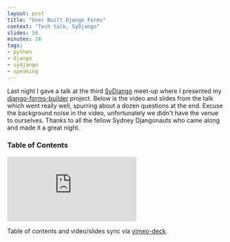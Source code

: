 ```yaml
---
layout: post
title: "User Built Django Forms"
context: "Tech talk, SyDjango"
slides: 56
minutes: 28
tags:
- python
- django
- sydjango
- speaking
---
```


<p>Last night I gave a talk at the third <a href="http://www.meetup.com/SyDjango/">SyDjango</a> meet-up where I presented my <a href="https://github.com/stephenmcd/django-forms-builder">django-forms-builder</a> project. Below is the video and slides from the talk which went really well, spurring about a dozen questions at the end. Excuse the background noise in the video, unfortunately we didn't have the venue to ourselves. Thanks to all the fellow Sydney Djangonauts who came along and made it a great night.</p>

<h3>Table of Contents</h3>
<ol id="toc"></ol>
<script src="/static/js/vimeo-deck.js"></script>
<script>

var vd = VimeoDeck({tocID: '#toc'});

vd.setSlide(01, '00:00', 'Welcome'); // Start
vd.setSlide(02, '00:36', 'About Me'); // About me
vd.setSlide(03, '00:40'); // Dev since 98
vd.setSlide(04, '00:47'); // PHP/ASP/Rails
vd.setSlide(05, '00:58'); // Python since 05
vd.setSlide(06, '01:04'); // Django since 07
vd.setSlide(07, '01:11'); // At Fairfax
vd.setSlide(08, '01:26', 'Django Forms'); // Django forms
vd.setSlide(09, '01:34'); // Beautiful API
vd.setSlide(10, '01:49'); // Example
vd.setSlide(11, '02:18'); // Fixed in nature
vd.setSlide(12, '02:37', 'Scenario - Competitions'); // Competitions
vd.setSlide(13, '02:45'); // Capture age/colour
vd.setSlide(14, '02:58'); // Example
vd.setSlide(15, '03:16'); // Capture file/words
vd.setSlide(16, '03:40'); // Example
vd.setSlide(17, '04:26'); // Crossed out
vd.setSlide(18, '04:35'); // Emails
vd.setSlide(19, '04:58'); // CSV
vd.setSlide(20, '05:14'); // Piccard
vd.setSlide(21, '05:23', 'django-forms-builder'); // django-forms-builder
vd.setSlide(22, '05:42', 'What\'s a Form?'); // What's a form
vd.setSlide(23, '05:58'); // Title
vd.setSlide(24, '06:02'); // Intro text
vd.setSlide(25, '06:09'); // Response text
vd.setSlide(26, '06:19'); // Email recipients
vd.setSlide(27, '06:30', 'What\'s a Field?'); // What's a field
vd.setSlide(28, '06:36'); // Name
vd.setSlide(29, '06:38'); // Type
vd.setSlide(30, '06:48'); // Default
vd.setSlide(31, '06:53'); // Mandatory
vd.setSlide(32, '06:56'); // Help
vd.setSlide(33, '06:59'); // Options
vd.setSlide(34, '07:26', 'Demo Time'); // Demo
vd.setSlide(35, '12:48', 'Advanced Features'); // Advanced features
vd.setSlide(36, '12:56'); // Export formats
vd.setSlide(37, '13:04'); // Email templates
vd.setSlide(38, '13:24'); // Signals
vd.setSlide(39, '13:33'); // Template tags
vd.setSlide(40, '13:47'); // Dynamic defaults
vd.setSlide(41, '14:53'); // Associate to models
vd.setSlide(42, '15:04', 'What\'s it Good For?'); // What's it good for
vd.setSlide(43, '15:09'); // Competitions
vd.setSlide(44, '15:12'); // Surveys
vd.setSlide(45, '15:24'); // Events
vd.setSlide(46, '15:31'); // Contact
vd.setSlide(47, '15:47', 'Installation'); // Installation
vd.setSlide(48, '15:53'); // pip install
vd.setSlide(49, '15:56'); // installed apps
vd.setSlide(50, '15:58'); // urls.py
vd.setSlide(51, '16:01'); // Example
vd.setSlide(52, '16:09'); // syncdb
vd.setSlide(53, '16:12', 'Get Involved'); // Get involved
vd.setSlide(54, '16:16'); // GitHub or Bitbucket
vd.setSlide(55, '16:26'); // 20 Contributors
vd.setSlide(56, '16:34', 'Question Time'); // Thanks

</script>

<iframe id="vimeo" src="http://player.vimeo.com/video/49907301?api=1&player_id=vimeo" frameborder="0" webkitAllowFullScreen mozallowfullscreen allowFullScreen></iframe>

<script async class="speakerdeck-embed" data-id="5057ff7207e099000205d815" data-ratio="1.3333333333333333" src="//speakerdeck.com/assets/embed.js"></script>

<p>Table of contents and video/slides sync via <a href="https://github.com/stephenmcd/vimeo-deck">vimeo-deck</a>.</p>
